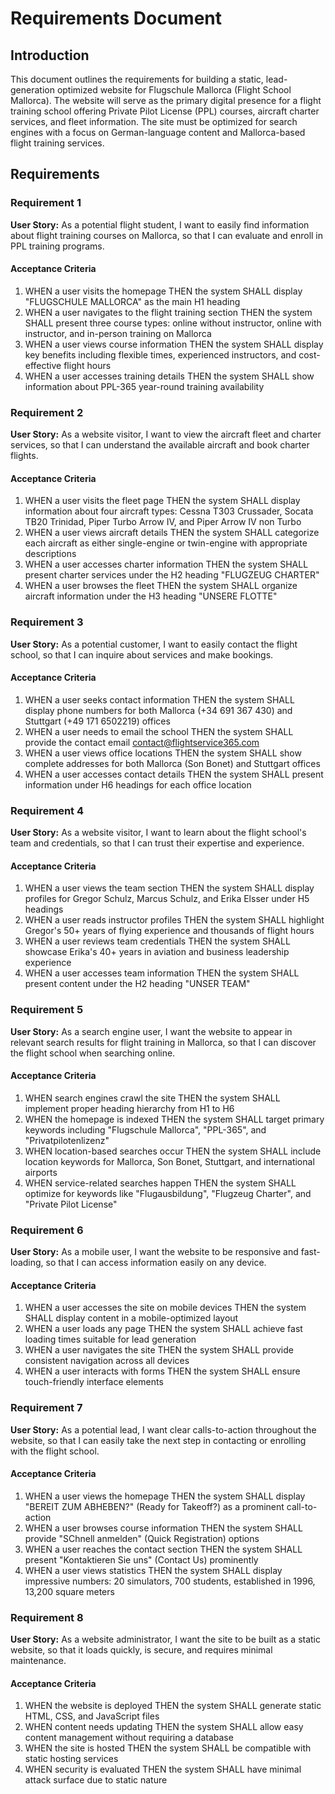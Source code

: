 # Requirements Document

## Introduction

This document outlines the requirements for building a static, lead-generation optimized website for Flugschule Mallorca (Flight School Mallorca). The website will serve as the primary digital presence for a flight training school offering Private Pilot License (PPL) courses, aircraft charter services, and fleet information. The site must be optimized for search engines with a focus on German-language content and Mallorca-based flight training services.

## Requirements

### Requirement 1

**User Story:** As a potential flight student, I want to easily find information about flight training courses on Mallorca, so that I can evaluate and enroll in PPL training programs.

#### Acceptance Criteria

1. WHEN a user visits the homepage THEN the system SHALL display "FLUGSCHULE MALLORCA" as the main H1 heading
2. WHEN a user navigates to the flight training section THEN the system SHALL present three course types: online without instructor, online with instructor, and in-person training on Mallorca
3. WHEN a user views course information THEN the system SHALL display key benefits including flexible times, experienced instructors, and cost-effective flight hours
4. WHEN a user accesses training details THEN the system SHALL show information about PPL-365 year-round training availability

### Requirement 2

**User Story:** As a website visitor, I want to view the aircraft fleet and charter services, so that I can understand the available aircraft and book charter flights.

#### Acceptance Criteria

1. WHEN a user visits the fleet page THEN the system SHALL display information about four aircraft types: Cessna T303 Crussader, Socata TB20 Trinidad, Piper Turbo Arrow IV, and Piper Arrow IV non Turbo
2. WHEN a user views aircraft details THEN the system SHALL categorize each aircraft as either single-engine or twin-engine with appropriate descriptions
3. WHEN a user accesses charter information THEN the system SHALL present charter services under the H2 heading "FLUGZEUG CHARTER"
4. WHEN a user browses the fleet THEN the system SHALL organize aircraft information under the H3 heading "UNSERE FLOTTE"

### Requirement 3

**User Story:** As a potential customer, I want to easily contact the flight school, so that I can inquire about services and make bookings.

#### Acceptance Criteria

1. WHEN a user seeks contact information THEN the system SHALL display phone numbers for both Mallorca (+34 691 367 430) and Stuttgart (+49 171 6502219) offices
2. WHEN a user needs to email the school THEN the system SHALL provide the contact email contact@flightservice365.com
3. WHEN a user views office locations THEN the system SHALL show complete addresses for both Mallorca (Son Bonet) and Stuttgart offices
4. WHEN a user accesses contact details THEN the system SHALL present information under H6 headings for each office location

### Requirement 4

**User Story:** As a website visitor, I want to learn about the flight school's team and credentials, so that I can trust their expertise and experience.

#### Acceptance Criteria

1. WHEN a user views the team section THEN the system SHALL display profiles for Gregor Schulz, Marcus Schulz, and Erika Elsser under H5 headings
2. WHEN a user reads instructor profiles THEN the system SHALL highlight Gregor's 50+ years of flying experience and thousands of flight hours
3. WHEN a user reviews team credentials THEN the system SHALL showcase Erika's 40+ years in aviation and business leadership experience
4. WHEN a user accesses team information THEN the system SHALL present content under the H2 heading "UNSER TEAM"

### Requirement 5

**User Story:** As a search engine user, I want the website to appear in relevant search results for flight training in Mallorca, so that I can discover the flight school when searching online.

#### Acceptance Criteria

1. WHEN search engines crawl the site THEN the system SHALL implement proper heading hierarchy from H1 to H6
2. WHEN the homepage is indexed THEN the system SHALL target primary keywords including "Flugschule Mallorca", "PPL-365", and "Privatpilotenlizenz"
3. WHEN location-based searches occur THEN the system SHALL include location keywords for Mallorca, Son Bonet, Stuttgart, and international airports
4. WHEN service-related searches happen THEN the system SHALL optimize for keywords like "Flugausbildung", "Flugzeug Charter", and "Private Pilot License"

### Requirement 6

**User Story:** As a mobile user, I want the website to be responsive and fast-loading, so that I can access information easily on any device.

#### Acceptance Criteria

1. WHEN a user accesses the site on mobile devices THEN the system SHALL display content in a mobile-optimized layout
2. WHEN a user loads any page THEN the system SHALL achieve fast loading times suitable for lead generation
3. WHEN a user navigates the site THEN the system SHALL provide consistent navigation across all devices
4. WHEN a user interacts with forms THEN the system SHALL ensure touch-friendly interface elements

### Requirement 7

**User Story:** As a potential lead, I want clear calls-to-action throughout the website, so that I can easily take the next step in contacting or enrolling with the flight school.

#### Acceptance Criteria

1. WHEN a user views the homepage THEN the system SHALL display "BEREIT ZUM ABHEBEN?" (Ready for Takeoff?) as a prominent call-to-action
2. WHEN a user browses course information THEN the system SHALL provide "SChnell anmelden" (Quick Registration) options
3. WHEN a user reaches the contact section THEN the system SHALL present "Kontaktieren Sie uns" (Contact Us) prominently
4. WHEN a user views statistics THEN the system SHALL display impressive numbers: 20 simulators, 700 students, established in 1996, 13,200 square meters

### Requirement 8

**User Story:** As a website administrator, I want the site to be built as a static website, so that it loads quickly, is secure, and requires minimal maintenance.

#### Acceptance Criteria

1. WHEN the website is deployed THEN the system SHALL generate static HTML, CSS, and JavaScript files
2. WHEN content needs updating THEN the system SHALL allow easy content management without requiring a database
3. WHEN the site is hosted THEN the system SHALL be compatible with static hosting services
4. WHEN security is evaluated THEN the system SHALL have minimal attack surface due to static nature